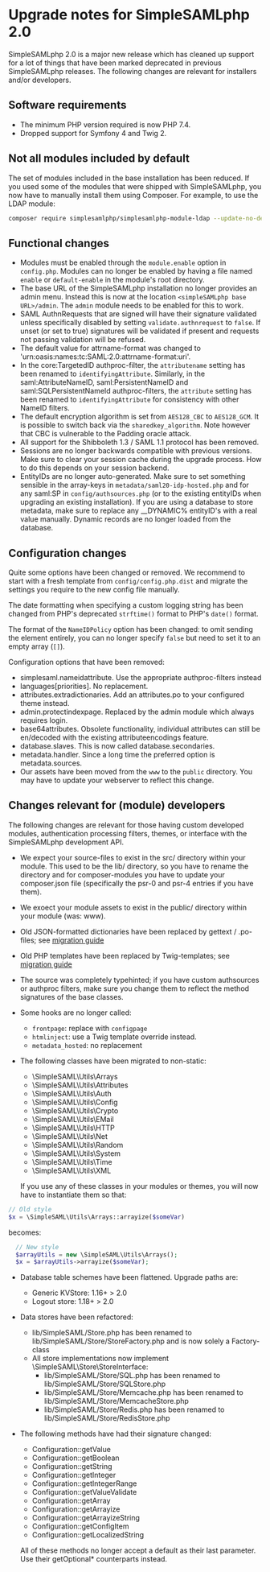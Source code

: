# Upgrade notes for SimpleSAMLphp 2.0

SimpleSAMLphp 2.0 is a major new release which has cleaned up support for a
lot of things that have been marked deprecated in previous SimpleSAMLphp
releases. The following changes are relevant for installers and/or developers.

## Software requirements

- The minimum PHP version required is now PHP 7.4.
- Dropped support for Symfony 4 and Twig 2.

## Not all modules included by default

The set of modules included in the base installation has been reduced.
If you used some of the modules that were shipped with SimpleSAMLphp, you now have to manually install them using Composer.
For example, to use the LDAP module:

```bash
composer require simplesamlphp/simplesamlphp-module-ldap --update-no-dev
```

## Functional changes

- Modules must be enabled through the `module.enable` option in `config.php`. Modules can no longer be enabled by having
  a file named `enable` or `default-enable` in the module's root directory.
- The base URL of the SimpleSAMLphp installation no longer provides an admin menu. Instead this is now at the location
  `<simpleSAMLphp base URL>/admin`. The `admin` module needs to be enabled for this to work.
- SAML AuthnRequests that are signed will have their signature validated unless specifically disabled
  by setting `validate.authnrequest` to `false`. If unset (or set to true) signatures will be
  validated if present and requests not passing validation will be refused.
- The default value for attrname-format was changed to 'urn:oasis:names:tc:SAML:2.0:attrname-format:uri'.
- In the  core:TargetedID authproc-filter, the `attributename` setting has been renamed to `identifyingAttribute`.
  Similarly, in the  saml:AttributeNameID, saml:PersistentNameID and saml:SQLPersistentNameId authproc-filters, the
  `attribute` setting has been renamed to `identifyingAttribute` for consistency with other NameID filters.
- The default encryption algorithm is set from `AES128_CBC` to `AES128_GCM`.
  It is possible to switch back via the `sharedkey_algorithm`.
  Note however that CBC is vulnerable to the Padding oracle attack.
- All support for the Shibboleth 1.3 / SAML 1.1 protocol has been removed.
- Sessions are no longer backwards compatible with previous versions. Make sure to clear your session cache during
  the upgrade process. How to do this depends on your session backend.
- EntityIDs are no longer auto-generated. Make sure to set something sensible in the array-keys in
  `metadata/saml20-idp-hosted.php` and for any saml:SP in `config/authsources.php` (or to the existing entityIDs when
  upgrading an existing installation).
  If you are using a database to store metadata, make sure to replace any __DYNAMIC% entityID's with
  a real value manually. Dynamic records are no longer loaded from the database.

## Configuration changes

Quite some options have been changed or removed. We recommend to start with a fresh
template from `config/config.php.dist` and migrate the settings you require to the new
config file manually.

The date formatting when specifying a custom logging string has been changed from PHP's
deprecated `strftime()` format to PHP's `date()` format.

The format of the `NameIDPolicy` option has been changed: to omit sending the
element entirely, you can no longer specify `false` but need to set it to
an empty array (`[]`).

Configuration options that have been removed:

- simplesaml.nameidattribute. Use the appropriate authproc-filters instead
- languages[priorities]. No replacement.
- attributes.extradictionaries. Add an attributes.po to your configured theme instead.
- admin.protectindexpage. Replaced by the admin module which always requires login.
- base64attributes. Obsolete functionality, individual attributes can still be en/decoded
  with the existing attributeencodings feature.
- database.slaves. This is now called database.secondaries.
- metadata.handler. Since a long time the preferred option is metadata.sources.
- Our assets have been moved from the `www` to the `public` directory. You may have to update
  your webserver to reflect this change.

## Changes relevant for (module) developers

The following changes are relevant for those having custom developed modules, authentication
processing filters, themes, or interface with the SimpleSAMLphp development API.

- We expect your source-files to exist in the src/ directory within your module. This used to be the
  lib/ directory, so you have to rename the directory and for composer-modules you have to update
  your composer.json file (specifically the psr-0 and psr-4 entries if you have them).
- We exoect your module assets to exist in the public/ directory within your module (was: www).
- Old JSON-formatted dictionaries have been replaced by gettext / .po-files; see [migration guide][1]
- Old PHP templates have been replaced by Twig-templates; see [migration guide][2]
- The source was completely typehinted; if you have custom authsources or authproc filters,
    make sure you change them to reflect the method signatures of the base classes.
- Some hooks are no longer called:
  - `frontpage`: replace with `configpage`
  - `htmlinject`: use a Twig template override instead.
  - `metadata_hosted`: no replacement
- The following classes have been migrated to non-static:
  - \SimpleSAML\Utils\Arrays
  - \SimpleSAML\Utils\Attributes
  - \SimpleSAML\Utils\Auth
  - \SimpleSAML\Utils\Config
  - \SimpleSAML\Utils\Crypto
  - \SimpleSAML\Utils\EMail
  - \SimpleSAML\Utils\HTTP
  - \SimpleSAML\Utils\Net
  - \SimpleSAML\Utils\Random
  - \SimpleSAML\Utils\System
  - \SimpleSAML\Utils\Time
  - \SimpleSAML\Utils\XML

  If you use any of these classes in your modules or themes, you will now have to instantiate them so that:

```php
// Old style
$x = \SimpleSAML\Utils\Arrays::arrayize($someVar)
```

  becomes:

```php
  // New style
  $arrayUtils = new \SimpleSAML\Utils\Arrays();
  $x = $arrayUtils->arrayize($someVar);
```

- Database table schemes have been flattened. Upgrade paths are:
  - Generic KVStore:  1.16+ > 2.0
  - Logout store:     1.18+ > 2.0

- Data stores have been refactored:
  - lib/SimpleSAML/Store.php has been renamed to lib/SimpleSAML/Store/StoreFactory.php and is now solely a Factory-class
  - All store implementations now implement \SimpleSAML\Store\StoreInterface:
    - lib/SimpleSAML/Store/SQL.php has been renamed to lib/SimpleSAML/Store/SQLStore.php
    - lib/SimpleSAML/Store/Memcache.php has been renamed to lib/SimpleSAML/Store/MemcacheStore.php
    - lib/SimpleSAML/Store/Redis.php has been renamed to lib/SimpleSAML/Store/RedisStore.php

- The following methods have had their signature changed:
  - Configuration::getValue
  - Configuration::getBoolean
  - Configuration::getString
  - Configuration::getInteger
  - Configuration::getIntegerRange
  - Configuration::getValueValidate
  - Configuration::getArray
  - Configuration::getArrayize
  - Configuration::getArrayizeString
  - Configuration::getConfigItem
  - Configuration::getLocalizedString

  All of these methods no longer accept a default as their last parameter. Use their getOptional* counterparts instead.

[1]: https://github.com/simplesamlphp/simplesamlphp/wiki/Migrating-translations-(pre-migration)
[2]: https://github.com/simplesamlphp/simplesamlphp/wiki/Twig:-Migrating-templates
